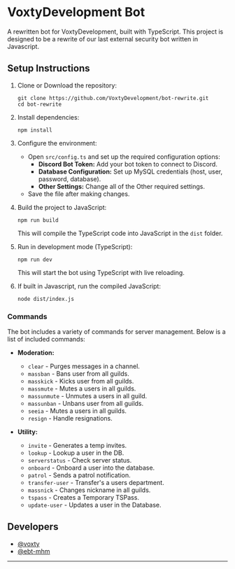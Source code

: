 # VoxtyDevelopment Bot

A rewritten bot for VoxtyDevelopment, built with TypeScript. This project is designed to be a rewrite of our last external security bot written in Javascript.

## Setup Instructions

1. Clone or Download the repository:
   ```
   git clone https://github.com/VoxtyDevelopment/bot-rewrite.git
   cd bot-rewrite
   ```
2. Install dependencies:
   ```
   npm install
   ```
3. Configure the environment:
   - Open `src/config.ts` and set up the required configuration options:
     - **Discord Bot Token:** Add your bot token to connect to Discord.
     - **Database Configuration:** Set up MySQL credentials (host, user, password, database).
     - **Other Settings:** Change all of the Other required settings.
   - Save the file after making changes.

4. Build the project to JavaScript:
   ```
   npm run build
   ```
   This will compile the TypeScript code into JavaScript in the `dist` folder.

5. Run in development mode (TypeScript):
   ```
   npm run dev
   ```
   This will start the bot using TypeScript with live reloading.

6. If built in Javascript, run the compiled JavaScript:
   ```
   node dist/index.js
   ```

### Commands
The bot includes a variety of commands for server management. Below is a list of included commands:

- **Moderation:**
  - `clear` - Purges messages in a channel.
  - `massban` - Bans user from all guilds.
  - `masskick` - Kicks user from all guilds.
  - `massmute` - Mutes a users in all guilds.
  - `massunmute` - Unmutes a users in all guild.
  - `massunban` - Unbans user from all guilds.
  - `seeia` - Mutes a users in all guilds.
  - `resign` - Handle resignations.
    
- **Utility:**
  - `invite` - Generates a temp invites.
  - `lookup` - Lookup a user in the DB.
  - `serverstatus` - Check server status.
  - `onboard` - Onboard a user into the database.
  - `patrol` - Sends a patrol notification.
  - `transfer-user` - Transfer's a users department.
  - `massnick` - Changes nickname in all guilds.
  - `tspass` - Creates a Temporary TSPass.
  - `update-user` - Updates a user in the Database.

## Developers

- [@voxty](https://github.com/voxty)
- [@ebt-mhm](https://github.com/ebt-mhm)

--- 
